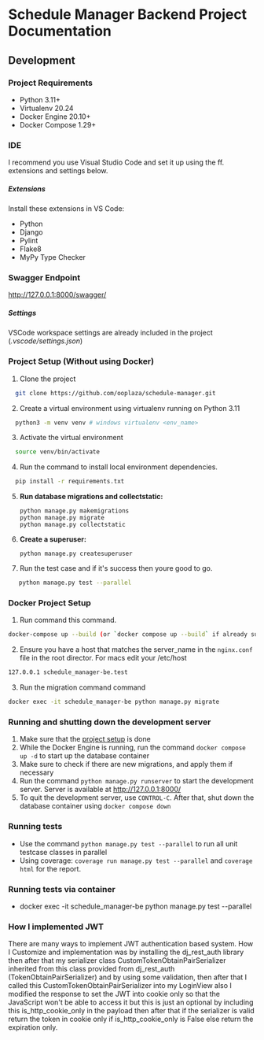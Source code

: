 # Schedule Manager Backend Project Documentation

## Development

### Project Requirements

- Python 3.11+
- Virtualenv 20.24
- Docker Engine 20.10+
- Docker Compose 1.29+

### IDE

I recommend you use Visual Studio Code and set it up using the ff. extensions and settings below.

##### Extensions

Install these extensions in VS Code:

- Python
- Django
- Pylint
- Flake8
- MyPy Type Checker

### Swagger Endpoint

http://127.0.0.1:8000/swagger/

##### Settings

VSCode workspace settings are already included in the project (_.vscode/settings.json_)

### Project Setup (Without using Docker)

1. Clone the project

```bash
  git clone https://github.com/ooplaza/schedule-manager.git
```

2. Create a virtual environment using virtualenv running on Python 3.11

```bash
  python3 -m venv venv # windows virtualenv <env_name>
```

3. Activate the virtual environment

```bash
  source venv/bin/activate
```

4. Run the command to install local environment dependencies.

```bash
  pip install -r requirements.txt
```

5. **Run database migrations and collectstatic:**

   ```
   python manage.py makemigrations
   python manage.py migrate
   python manage.py collectstatic
   ```

6. **Create a superuser:**

   ```
   python manage.py createsuperuser
   ```

7. Run the test case and if it's success then youre good to go.

```bash
   python manage.py test --parallel
```

### Docker Project Setup

1. Run command this command.

```bash
docker-compose up --build (or `docker compose up --build` if already supporting Docker Compose v2).
```

2. Ensure you have a host that matches the server_name in the `nginx.conf` file in the root director. For macs edit your /etc/host
```bash
127.0.0.1 schedule_manager-be.test
```

3. Run the migration command command

```bash
docker exec -it schedule_manager-be python manage.py migrate
```

### Running and shutting down the development server

1. Make sure that the [project setup](#project-setup) is done
2. While the Docker Engine is running, run the command `docker compose up -d` to start up the database container
3. Make sure to check if there are new migrations, and apply them if necessary
4. Run the command `python manage.py runserver` to start the development server. Server is available at http://127.0.0.1:8000/
5. To quit the development server, use `CONTROL-C`. After that, shut down the database container using `docker compose down`

### Running tests

- Use the command `python manage.py test --parallel` to run all unit testcase classes in parallel
- Using coverage: `coverage run manage.py test --parallel` and `coverage html` for the report.

### Running tests via container

- docker exec -it schedule_manager-be python manage.py test --parallel

### How I implemented JWT

There are many ways to implement JWT authentication based system. How I Customize and implementation was by installing the dj_rest_auth library then after that my serializer class CustomTokenObtainPairSerializer inherited from this class provided from dj_rest_auth (TokenObtainPairSerializer) and by using some validation, then after that I called this CustomTokenObtainPairSerializer into my LoginView also I modified the response to set the JWT into cookie only so that the JavaScript won't be able to access it but this is just an optional by including this is_http_cookie_only in the payload then after that if the serializer is valid return the token in cookie only if is_http_cookie_only is False else return the expiration only.
